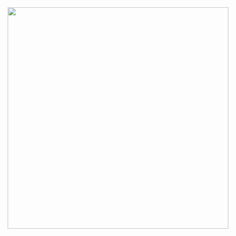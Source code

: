 <div id="header" align="center">
  <img src="https://github.com/user-attachments/assets/e8b46014-3789-4c78-beb5-fb1bf6788e90" width="500"/>
</div>
